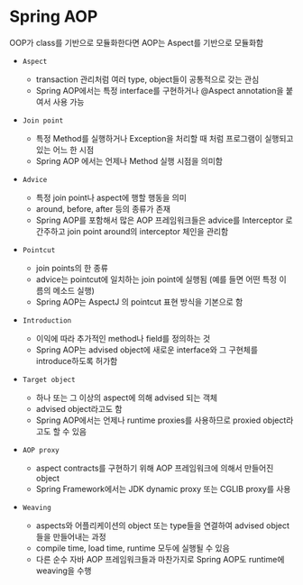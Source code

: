 # Spring AOP

OOP가 class를 기반으로 모듈화한다면 AOP는 Aspect를 기반으로 모듈화함

- `Aspect`
  - transaction 관리처럼 여러 type, object들이 공통적으로 갖는 관심
  - Spring AOP에서는 특정 interface를 구현하거나 @Aspect annotation을 붙여서 사용 가능

- `Join point`
  - 특정 Method를 실행하거나 Exception을 처리할 때 처럼 프로그램이 실행되고 있는 어느 한 시점
  - Spring AOP 에서는 언제나 Method 실행 시점을 의미함
- `Advice`
  - 특정 join point나 aspect에 행할 행동을 의미
  - around, before, after 등의 종류가 존재
  - Spring AOP를 포함해서 많은 AOP 프레임워크들은 advice를 Interceptor 로 간주하고 join point around의 interceptor 체인을 관리함
- `Pointcut`
  - join points의 한 종류
  - advice는 pointcut에 일치하는 join point에 실행됨 (예를 들면 어떤 특정 이름의 메소드 실행)
  - Spring AOP는 AspectJ 의 pointcut 표현 방식을 기본으로 함
- `Introduction`
  - 이익에 따라 추가적인 method나 field를 정의하는 것
  - Spring AOP는 advised object에 새로운 interface와 그 구현체를 introduce하도록 허가함
- `Target object`
  - 하나 또는 그 이상의 aspect에 의해 advised 되는 객체
  - advised object라고도 함
  - Spring AOP에서는 언제나 runtime proxies를 사용하므로 proxied object라고도 할 수 있음
- `AOP proxy`
  - aspect contracts를 구현하기 위해 AOP 프레임워크에 의해서 만들어진 object
  - Spring Framework에서는 JDK dynamic proxy 또는 CGLIB proxy를 사용
- `Weaving`
  - aspects와 어플리케이션의 object 또는 type들을 연결하여 advised object들을 만들어내는 과정
  - compile time, load time, runtime 모두에 실행될 수 있음
  - 다른 순수 자바 AOP 프레임워크들과 마찬가지로 Spring AOP도 runtime에 weaving을 수행
